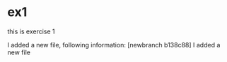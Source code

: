 # ex1
this is exercise 1

I added a new file, following information: [newbranch b138c88] I added a new file
